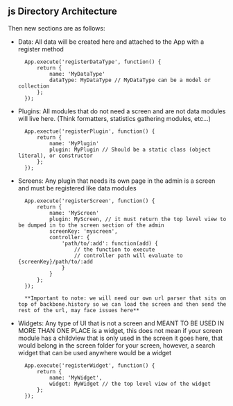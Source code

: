 ## js Directory Architecture

Then new sections are as follows:

- Data: All data will be created here and attached to the App with a register method

        App.execute('registerDataType', function() {
            return {
                name: 'MyDataType'
                dataType: MyDataType // MyDataType can be a model or collection
            };
        });

- Plugins: All modules that do not need a screen and are not data modules will live here. (Think formatters, statistics gathering modules, etc...)

        App.exectue('registerPlugin', function() {
            return {
                name: 'MyPlugin'
                plugin: MyPlugin // Should be a static class (object literal), or constructor
            };
        });

- Screens: Any plugin that needs its own page in the admin is a screen and must be registered like data modules

        App.execute('registerScreen', function() {
            return {
                name: 'MyScreen'
                plugin: MyScreen, // it must return the top level view to be dumped in to the screen section of the admin
                screenKey: 'myscreen',
                controller: {
                    'path/to/:add': function(add) {
                        // the function to execute
                        // controller path will evaluate to {screenKey}/path/to/:add
                    }
                }
            };
        });

        **Important to note: we will need our own url parser that sits on top of backbone.history so we can load the screen and then send the rest of the url, may face issues here**

- Widgets: Any type of UI that is not a screen and MEANT TO BE USED IN MORE THAN ONE PLACE is a widget, this does not mean if your screen module has a childview that is only used in the screen it goes here, that would belong in the screen folder for your screen, however, a search widget that can be used anywhere would be a widget

        App.execute('registerWidget', function() {
            return {
                name: 'MyWidget',
                widget: MyWidget // the top level view of the widget
            };
        });
